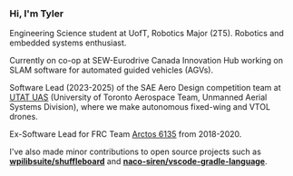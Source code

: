 ### Hi, I'm Tyler

Engineering Science student at UofT, Robotics Major (2T5).
Robotics and embedded systems enthusiast.

Currently on co-op at SEW-Eurodrive Canada Innovation Hub working on SLAM software for automated guided vehicles (AGVs).

Software Lead (2023-2025) of the SAE Aero Design competition team at [UTAT UAS](https://www.utat.ca/uas) (University of Toronto Aerospace Team, Unmanned Aerial Systems Division), where we make autonomous fixed-wing and VTOL drones.

Ex-Software Lead for FRC Team [Arctos 6135](https://www.arctos6135.com/) from 2018-2020.

I've also made minor contributions to open source projects such as [**wpilibsuite/shuffleboard**](https://github.com/wpilibsuite/shuffleboard) and [**naco-siren/vscode-gradle-language**](https://github.com/naco-siren/vscode-gradle-language).
 

